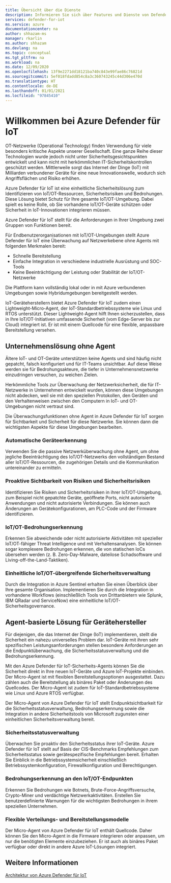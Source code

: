 ```yaml
---
title: Übersicht über die Dienste
description: Informieren Sie sich über Features und Dienste von Defender für IoT, und erfahren Sie, auf welche Weise Defender für IoT für umfassende IoT-Sicherheit sorgt.
services: defender-for-iot
ms.service: azure
documentationcenter: na
author: shhazam-ms
manager: rkarlin
ms.author: shhazam
ms.devlang: na
ms.topic: conceptual
ms.tgt_pltfrm: na
ms.workload: na
ms.date: 12/09/2020
ms.openlocfilehash: 13f9e2271dd18121ba740c843e99fae86c76821d
ms.sourcegitcommit: 5ef018fdadd854c8a3c360743245c44d306e470d
ms.translationtype: HT
ms.contentlocale: de-DE
ms.lasthandoff: 01/01/2021
ms.locfileid: "97845410"
---
```

# <a name="welcome-to-azure-defender-for-iot"></a>Willkommen bei Azure Defender für IoT

OT-Netzwerke (Operational Technology) finden Verwendung für viele besonders kritische Aspekte unserer Gesellschaft. Eine ganze Reihe dieser Technologien wurde jedoch nicht unter Sicherheitsgesichtspunkten entwickelt und kann nicht mit herkömmlichen IT-Sicherheitskontrollen geschützt werden. Mittlerweile sorgt das Internet der Dinge (IoT) mit Milliarden verbundener Geräte für eine neue Innovationswelle, wodurch sich Angriffsflächen und Risiko erhöhen.  

Azure Defender für IoT ist eine einheitliche Sicherheitslösung zum Identifizieren von IoT/OT-Ressourcen, Sicherheitsrisiken und Bedrohungen. Diese Lösung bietet Schutz für Ihre gesamte IoT/OT-Umgebung. Dabei spielt es keine Rolle, ob Sie vorhandene IoT/OT-Geräte schützen oder Sicherheit in IoT-Innovationen integrieren müssen.  

Azure Defender für IoT stellt für die Anforderungen in Ihrer Umgebung zwei Gruppen von Funktionen bereit.

Für Endbenutzerorganisationen mit IoT/OT-Umgebungen stellt Azure Defender für IoT eine Überwachung auf Netzwerkebene ohne Agents mit folgenden Merkmalen bereit:

- Schnelle Bereitstellung
- Einfache Integration in verschiedene industrielle Ausrüstung und SOC-Tools
- Keine Beeinträchtigung der Leistung oder Stabilität der IoT/OT-Netzwerke 

Die Plattform kann vollständig lokal oder in mit Azure verbundenen Umgebungen sowie Hybridumgebungen bereitgestellt werden.  

IoT-Geräteherstellern bietet Azure Defender für IoT zudem einen Lightweight-Micro-Agent, der IoT-Standardbetriebssysteme wie Linux und RTOS unterstützt. Dieser Lightweight-Agent hilft Ihnen sicherzustellen, dass in Ihre IoT/OT-Initiativen umfassende Sicherheit (vom Edge-Server bis zur Cloud) integriert ist. Er ist mit einem Quellcode für eine flexible, anpassbare Bereitstellung versehen. 

## <a name="agentless-solution-for-organizations"></a>Unternehmenslösung ohne Agent 

Ältere IoT- und OT-Geräte unterstützen keine Agents und sind häufig nicht gepatcht, falsch konfiguriert und für IT-Teams unsichtbar. Auf diese Weise werden sie für Bedrohungsakteure, die tiefer in Unternehmensnetzwerke einzudringen versuchen, zu weichen Zielen. 

Herkömmliche Tools zur Überwachung der Netzwerksicherheit, die für IT-Netzwerke in Unternehmen entwickelt wurden, können diese Umgebungen nicht abdecken, weil sie mit den speziellen Protokollen, den Geräten und den Verhaltenweisen zwischen den Computern in IoT- und OT-Umgebungen nicht vertraut sind. 

Die Überwachungsfunktionen ohne Agent in Azure Defender für IoT sorgen für Sichtbarkeit und Sicherheit für diese Netzwerke. Sie können dann die wichtigsten Aspekte für diese Umgebungen bearbeiten. 

### <a name="automatic-device-discovery"></a>Automatische Geräteerkennung  

Verwenden Sie die passive Netzwerküberwachung ohne Agent, um ohne jegliche Beeinträchtigung des IoT/OT-Netzwerks den vollständigen Bestand aller IoT/OT-Ressourcen, die zugehörigen Details und die Kommunikation untereinander zu ermitteln.  

### <a name="proactive-visibility-into-risk-and-vulnerabilities"></a>Proaktive Sichtbarkeit von Risiken und Sicherheitsrisiken
 
Identifizieren Sie Risiken und Sicherheitsrisiken in ihrer IoT/OT-Umgebung, zum Beispiel nicht gepatchte Geräte, geöffnete Ports, nicht autorisierte Anwendungen und nicht autorisierte Verbindungen. Sie können auch Änderungen an Gerätekonfigurationen, am PLC-Code und der Firmware identifizieren. 

### <a name="iotot-threat-detection"></a>IoT/OT-Bedrohungserkennung  

Erkennen Sie abweichende oder nicht autorisierte Aktivitäten mit spezieller IoT/OT-fähiger Threat Intelligence und mit Verhaltensanalysen. Sie können sogar komplexere Bedrohungen erkennen, die von statischen IoCs übersehen werden (z. B. Zero-Day-Malware, dateilose Schadsoftware und Living-off-the-Land-Taktiken). 

### <a name="unified-security-management-across-iotot"></a>Einheitliche IoT/OT-übergreifende Sicherheitsverwaltung

Durch die Integration in Azure Sentinel erhalten Sie einen Überblick über Ihre gesamte Organisation. Implementieren Sie durch die Integration in vorhandene Workflows (einschließlich Tools von Drittanbietern wie Splunk, IBM QRadar und ServiceNow) eine einheitliche IoT/OT-Sicherheitsgovernance. 

## <a name="agent-based-solution-for-device-builders"></a>Agent-basierte Lösung für Gerätehersteller 

Für diejenigen, die das Internet der Dinge (IoT) implementieren, stellt die Sicherheit ein nahezu universelles Problem dar. IoT-Geräte mit ihren sehr spezifischen Leistungsanforderungen stellen besondere Anforderungen an die Endpunktüberwachung, die Sicherheitsstatusverwaltung und die Bedrohungserkennung. 

Mit den Azure Defender für IoT-Sicherheits-Agents können Sie die Sicherheit direkt in Ihre neuen IoT-Geräte und Azure IoT-Projekte einbinden. Der Micro-Agent ist mit flexiblen Bereitstellungsoptionen ausgestattet. Dazu zählen auch die Bereitstellung als binäres Paket oder Änderungen des Quellcodes. Der Micro-Agent ist zudem für IoT-Standardbetriebssysteme wie Linux und Azure RTOS verfügbar.  

Der Micro-Agent von Azure Defender für IoT stellt Endpunktsichtbarkeit für die Sicherheitsstatusverwaltung, Bedrohungserkennung sowie die Integration in andere Sicherheitstools von Microsoft zugunsten einer einheitlichen Sicherheitsverwaltung bereit. 

### <a name="security-posture-management"></a>Sicherheitsstatusverwaltung

Überwachen Sie proaktiv den Sicherheitsstatus ihrer IoT-Geräte. Azure Defender für IoT stellt auf Basis der CIS-Benchmarks Empfehlungen zum Sicherheitsstatus sowie gerätespezifische Empfehlungen bereit. Erhalten Sie Einblick in die Betriebssystemsicherheit einschließlich Betriebssystemkonfiguration, Firewallkonfiguration und Berechtigungen. 

### <a name="endpoint-iotot-threat-detection"></a>Bedrohungserkennung an den IoT/OT-Endpunkten

Erkennen Sie Bedrohungen wie Botnets, Brute-Force-Angriffsversuche, Crypto-Miner und verdächtige Netzwerkaktivitäten. Erstellen Sie benutzerdefinierte Warnungen für die wichtigsten Bedrohungen in ihrem speziellen Unternehmen. 

### <a name="flexible-distribution-and-deployment-models"></a>Flexible Verteilungs- und Bereitstellungsmodelle 

Der Micro-Agent von Azure Defender für IoT enthält Quellcode. Daher können Sie den Micro-Agent in die Firmware integrieren oder anpassen, um nur die benötigten Elemente einzubeziehen. Er ist auch als binäres Paket verfügbar oder direkt in andere Azure IoT-Lösungen integriert. 

## <a name="see-also"></a>Weitere Informationen

[Architektur von Azure Defender für IoT](architecture.md)